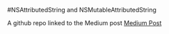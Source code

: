 #NSAttributedString and NSMutableAttributedString

 A github repo linked to the Medium post
[Medium Post](https://medium.com/@stevenpcurtis.sc/nsattributedstring-vs-nsmutableattributedstring-2b1f69ed82a2)
